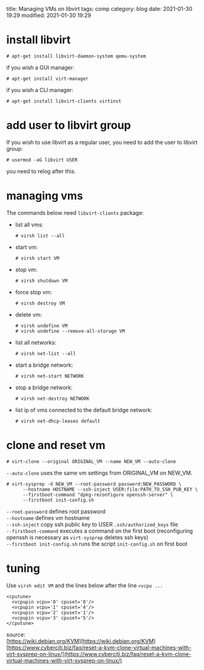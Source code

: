 title: Managing VMs on libvirt
tags: comp
category: blog
date: 2021-01-30 19:29
modified: 2021-01-30 19:29

# install libvirt

    # apt-get install libvirt-daemon-system qemu-system

if you wish a GUI manager:

    # apt-get install virt-manager

if you wish a CLI manager:

    # apt-get install libvirt-clients virtinst

# add user to libvirt group
If you wish to use libvirt as a regular user, you need to add the user to
libvirt group:

    # usermod -aG libvirt USER

you need to relog after this.

# managing vms
The commands below need `libvirt-clients` package:

- list all vms:

    `# virsh list --all`

- start vm:

    `# virsh start VM`

- stop vm:

    `# virsh shutdown VM`

- force stop vm:

    `# virsh destroy VM`

- delete vm:

    `# virsh undefine VM`  
    `# virsh undefine --remove-all-storage VM`

- list all networks:

    `# virsh net-list --all`

- start a bridge network:

    `# virsh net-start NETWORK`

- stop a bridge network:

    `# virsh net-destroy NETWORK`

- list ip of vms connected to the default bridge network:

    `# virsh net-dhcp-leases default`

# clone and reset vm

    # virt-clone --original ORIGINAL_VM --name NEW_VM --auto-clone

`--auto-clone` uses the same vm settings from ORIGINAL_VM on NEW_VM.

    # virt-sysprep -d NEW_VM --root-password password:NEW_PASSWORD \
          --hostname HOSTNAME --ssh-inject USER:file:PATH_TO_SSH_PUB_KEY \
          --firstboot-command "dpkg-reconfigure openssh-server" \
          --firstboot init-config.sh

`--root-password` defines root password  
`--hostname` defines vm hostname  
`--ssh-inject` copy ssh public key to USER `.ssh/authorized_keys` file  
`--firstboot-command` executes a command on the first boot (reconfiguring openssh is necessary as `virt-sysprep` deletes ssh keys)  
`--firstboot init-config.sh` runs the script `init-config.sh` on first boot

# tuning
Use `virsh edit VM` and the lines below after the line `<vcpu ...`

    <cputune>
      <vcpupin vcpu='0' cpuset='0'/>
      <vcpupin vcpu='1' cpuset='4'/>
      <vcpupin vcpu='2' cpuset='1'/>
      <vcpupin vcpu='3' cpuset='5'/>
    </cputune>

source:  
[https://wiki.debian.org/KVM](https://wiki.debian.org/KVM)  
[https://www.cyberciti.biz/faq/reset-a-kvm-clone-virtual-machines-with-virt-sysprep-on-linux/](https://www.cyberciti.biz/faq/reset-a-kvm-clone-virtual-machines-with-virt-sysprep-on-linux/)
